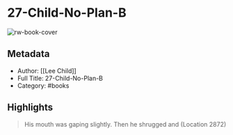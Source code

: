 # 27-Child-No-Plan-B

![rw-book-cover](https://readwise-assets.s3.amazonaws.com/static/images/default-book-icon-6.71d9a01814f7.png)

## Metadata
- Author: [[Lee Child]]
- Full Title: 27-Child-No-Plan-B
- Category: #books

## Highlights

> His mouth was gaping slightly. Then he shrugged and (Location 2872)

